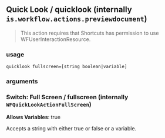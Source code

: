 
## Quick Look / quicklook (internally `is.workflow.actions.previewdocument`)


> This action requires that Shortcuts has permission to use WFUserInteractionResource.

### usage
`quicklook fullscreen=[string boolean|variable]`

### arguments
### Switch: Full Screen / fullscreen (internally `WFQuickLookActionFullScreen`)
**Allows Variables**: true


Accepts a string with either true or false
or a variable.
